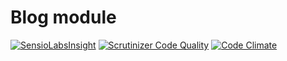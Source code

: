 # Blog module

[![SensioLabsInsight](https://insight.sensiolabs.com/projects/c54f38d9-20fb-41e8-b2be-bdeb7144ad4b/mini.png)](https://insight.sensiolabs.com/projects/c54f38d9-20fb-41e8-b2be-bdeb7144ad4b)
[![Scrutinizer Code Quality](https://scrutinizer-ci.com/g/nWidart-Modules/Blog/badges/quality-score.png?b=master)](https://scrutinizer-ci.com/g/nWidart-Modules/Blog/?branch=master)
[![Code Climate](https://codeclimate.com/github/nWidart-Modules/Blog/badges/gpa.svg)](https://codeclimate.com/github/nWidart-Modules/Blog)
